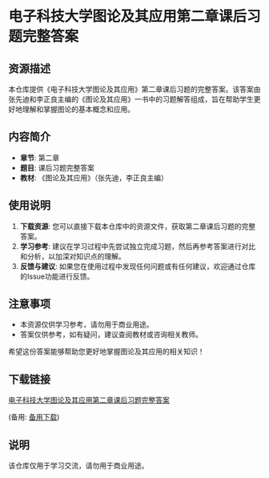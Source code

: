# 电子科技大学图论及其应用第二章课后习题完整答案

## 资源描述

本仓库提供《电子科技大学图论及其应用》第二章课后习题的完整答案。该答案由张先迪和李正良主编的《图论及其应用》一书中的习题解答组成，旨在帮助学生更好地理解和掌握图论的基本概念和应用。

## 内容简介

- **章节**: 第二章
- **题目**: 课后习题完整答案
- **教材**: 《图论及其应用》（张先迪，李正良主编）

## 使用说明

1. **下载资源**: 您可以直接下载本仓库中的资源文件，获取第二章课后习题的完整答案。
2. **学习参考**: 建议在学习过程中先尝试独立完成习题，然后再参考答案进行对比和分析，以加深对知识点的理解。
3. **反馈与建议**: 如果您在使用过程中发现任何问题或有任何建议，欢迎通过仓库的Issue功能进行反馈。

## 注意事项

- 本资源仅供学习参考，请勿用于商业用途。
- 答案仅供参考，如有疑问，建议查阅教材或咨询相关教师。

希望这份答案能够帮助您更好地掌握图论及其应用的相关知识！

## 下载链接
[电子科技大学图论及其应用第二章课后习题完整答案](https://pan.quark.cn/s/e0528699042b) 

(备用: [备用下载](https://pan.baidu.com/s/17GXtCXXmeOVEz3UcDPBttA?pwd=1234))

## 说明

该仓库仅用于学习交流，请勿用于商业用途。
